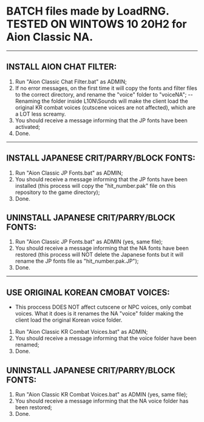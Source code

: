 # BATCH files made by LoadRNG. TESTED ON WINTOWS 10 20H2 for Aion Classic NA.

---

## INSTALL AION CHAT FILTER:
1. Run "Aion Classic Chat Filter.bat" as ADMIN;
2. If no error messages, on the first time it will copy the fonts and filter files to the correct directory, and rename the "voice" folder to "voiceNA";
-- Renaming the folder inside L10N\Sounds will make the client load the original KR combat voices (cutscene voices are not affected), which are a LOT less screamy.
3. You should receive a message informing that the JP fonts have been activated;
4. Done.

---

## INSTALL JAPANESE CRIT/PARRY/BLOCK FONTS:

1. Run "Aion Classic JP Fonts.bat" as ADMIN;
2. You should receive a message informing that the JP fonts have been installed (this process will copy the "hit_number.pak" file on this repository to the game directory);
3. Done.

## UNINSTALL JAPANESE CRIT/PARRY/BLOCK FONTS:
1. Run "Aion Classic JP Fonts.bat" as ADMIN (yes, same file);
2. You should receive a message informing that the NA fonts have been restored (this process will NOT delete the Japanese fonts but it will rename the JP fonts file as "hit_number.pak.JP");
3. Done.

---

## USE ORIGINAL KOREAN CMOBAT VOICES:

- This proccess DOES NOT affect cutscene or NPC voices, only combat voices. What it does is it renames the NA "voice" folder making the client load the original Korean voice folder.

1. Run "Aion Classic KR Combat Voices.bat" as ADMIN;
2. You should receive a message informing that the voice folder have been renamed;
3. Done.

## UNINSTALL JAPANESE CRIT/PARRY/BLOCK FONTS:
1. Run "Aion Classic KR Combat Voices.bat" as ADMIN (yes, same file);
2. You should receive a message informing that the NA voice folder has been restored;
3. Done.
